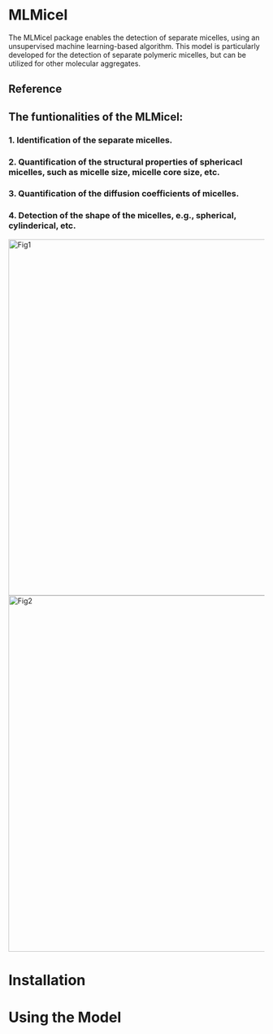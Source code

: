 # MLMicel
The MLMicel package enables the detection of separate micelles, using an unsupervised machine learning-based algorithm. This model is particularly developed for the detection of separate polymeric micelles, but can be utilized for other molecular aggregates.

## Reference

## The funtionalities of the MLMicel:
### 1. Identification of the separate micelles.



### 2. Quantification of the structural properties of sphericacl micelles, such as micelle size, micelle core size, etc.


### 3. Quantification of the diffusion coefficients of micelles.

### 4. Detection of the shape of the micelles, e.g., spherical, cylinderical, etc.

<img width="700" alt="Fig1" src="https://github.com/user-attachments/assets/52c20287-a657-415b-8fe4-feaadb5fd4d4">
<img width="700" alt="Fig2" src="https://github.com/user-attachments/assets/33e645c9-bd44-436e-be0c-7f36470d4135">



# Installation

# Using the Model

